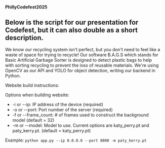 #### PhillyCodefest2025
## Below is the script for our presentation for Codefest, but it can also double as a short description.
We know our recycling system isn't perfect, but you don't need to feel like a waste of space for trying to recycle! Our software B.A.G.S which stands for Basic Artificial Garbage Sorter is designed to detect plastic bags to help with sorting recycling to prevent the loss of reusable materials. We're using OpenCV as our API and YOLO for object detection, writing our backend in Python.

Website build instructions:

Options when building website:
* -i or --ip: IP address of the device (required) 
* -o or --port: Port number of the server (required)
* -f or --frame_count: # of frames used to construct the background model (default = 32)
* -m or --model: Model to use. Current options are katy_perry.pt and paty_kerry.pt. (default = katy_perry.pt)

Example: `python app.py --ip 0.0.0.0 --port 8000 -m paty_kerry.pt`